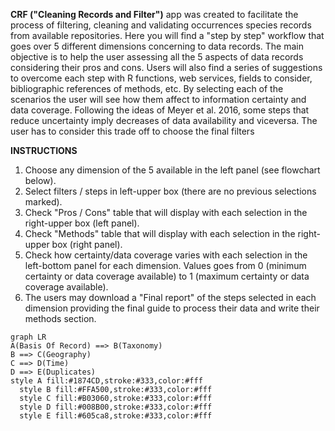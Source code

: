 **CRF ("Cleaning Records and Filter")** app was created to facilitate the process of filtering, cleaning and validating occurrences species records from available repositories.
Here you will find a "step by step" workflow that goes over 5 different dimensions concerning to data records.
The main objective is to help the user assessing all the 5 aspects of data records considering their pros and cons.
Users will also find a series of suggestions to overcome each step with R functions, web services, fields to consider, bibliographic references of methods, etc. By selecting each of the scenarios the user will see how them affect to information certainty and data coverage.
Following the ideas of Meyer et al. 2016, some steps that reduce uncertainty imply decreases of data availability and viceversa. The user has to consider this trade off to choose the final filters

**INSTRUCTIONS**
1. Choose any dimension of the 5 available in the left panel (see flowchart below).
2. Select filters / steps in left-upper box (there are no previous selections marked).
3. Check "Pros / Cons" table that will display with each selection in the right-upper box (left panel).
4. Check "Methods" table that will display with each selection in the right-upper box (right panel).
5. Check how certainty/data coverage varies with each selection in the left-bottom panel for each dimension. Values goes from 0 (minimum certainty or data coverage available) to 1 (maximum certainty or data coverage available).
6. The users may download a "Final report" of the steps selected in each dimension providing the final guide to process their data and write their methods section.

```mermaid
graph LR
A(Basis Of Record) ==> B(Taxonomy)
B ==> C(Geography)
C ==> D(Time)
D ==> E(Duplicates)
style A fill:#1874CD,stroke:#333,color:#fff
  style B fill:#FFA500,stroke:#333,color:#fff
  style C fill:#B03060,stroke:#333,color:#fff
  style D fill:#008B00,stroke:#333,color:#fff
  style E fill:#605ca8,stroke:#333,color:#fff
```
